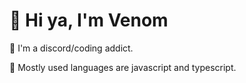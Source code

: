 # 👋 Hi ya, I'm Venom
🤤 I'm a discord/coding addict.

💪 Mostly used languages are javascript and typescript.
